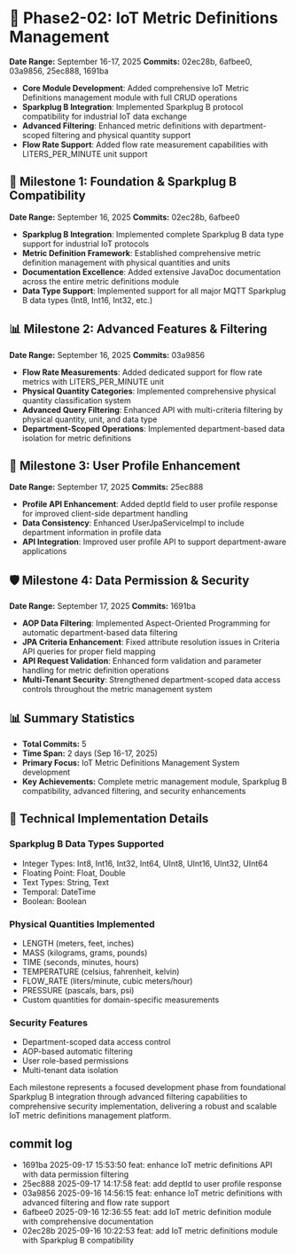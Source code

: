 # 🚀 **Phase2-02: IoT Metric Definitions Management**

**Date Range:** September 16-17, 2025
**Commits:** 02ec28b, 6afbee0, 03a9856, 25ec888, 1691ba

- **Core Module Development**: Added comprehensive IoT Metric Definitions management module with full CRUD operations
- **Sparkplug B Integration**: Implemented Sparkplug B protocol compatibility for industrial IoT data exchange
- **Advanced Filtering**: Enhanced metric definitions with department-scoped filtering and physical quantity support
- **Flow Rate Support**: Added flow rate measurement capabilities with LITERS_PER_MINUTE unit support

## 🔧 **Milestone 1: Foundation & Sparkplug B Compatibility**

**Date Range:** September 16, 2025
**Commits:** 02ec28b, 6afbee0

- **Sparkplug B Integration**: Implemented complete Sparkplug B data type support for industrial IoT protocols
- **Metric Definition Framework**: Established comprehensive metric definition management with physical quantities and units
- **Documentation Excellence**: Added extensive JavaDoc documentation across the entire metric definitions module
- **Data Type Support**: Implemented support for all major MQTT Sparkplug B data types (Int8, Int16, Int32, etc.)

## 📊 **Milestone 2: Advanced Features & Filtering**

**Date Range:** September 16, 2025
**Commits:** 03a9856

- **Flow Rate Measurements**: Added dedicated support for flow rate metrics with LITERS_PER_MINUTE unit
- **Physical Quantity Categories**: Implemented comprehensive physical quantity classification system
- **Advanced Query Filtering**: Enhanced API with multi-criteria filtering by physical quantity, unit, and data type
- **Department-Scoped Operations**: Implemented department-based data isolation for metric definitions

## 🔐 **Milestone 3: User Profile Enhancement**

**Date Range:** September 17, 2025
**Commits:** 25ec888

- **Profile API Enhancement**: Added deptId field to user profile response for improved client-side department handling
- **Data Consistency**: Enhanced UserJpaServiceImpl to include department information in profile data
- **API Integration**: Improved user profile API to support department-aware applications

## 🛡️ **Milestone 4: Data Permission & Security**

**Date Range:** September 17, 2025
**Commits:** 1691ba

- **AOP Data Filtering**: Implemented Aspect-Oriented Programming for automatic department-based data filtering
- **JPA Criteria Enhancement**: Fixed attribute resolution issues in Criteria API queries for proper field mapping
- **API Request Validation**: Enhanced form validation and parameter handling for metric definition operations
- **Multi-Tenant Security**: Strengthened department-scoped data access controls throughout the metric management system

## 📊 **Summary Statistics**

- **Total Commits:** 5
- **Time Span:** 2 days (Sep 16-17, 2025)
- **Primary Focus:** IoT Metric Definitions Management System development
- **Key Achievements:** Complete metric management module, Sparkplug B compatibility, advanced filtering, and security enhancements

## 🔧 **Technical Implementation Details**

### **Sparkplug B Data Types Supported**

- Integer Types: Int8, Int16, Int32, Int64, UInt8, UInt16, UInt32, UInt64
- Floating Point: Float, Double
- Text Types: String, Text
- Temporal: DateTime
- Boolean: Boolean

### **Physical Quantities Implemented**

- LENGTH (meters, feet, inches)
- MASS (kilograms, grams, pounds)
- TIME (seconds, minutes, hours)
- TEMPERATURE (celsius, fahrenheit, kelvin)
- FLOW_RATE (liters/minute, cubic meters/hour)
- PRESSURE (pascals, bars, psi)
- Custom quantities for domain-specific measurements

### **Security Features**

- Department-scoped data access control
- AOP-based automatic filtering
- User role-based permissions
- Multi-tenant data isolation

Each milestone represents a focused development phase from foundational Sparkplug B integration through advanced filtering capabilities to comprehensive security implementation, delivering a robust and scalable IoT metric definitions management platform.

## commit log

- 1691ba 2025-09-17 15:53:50 feat: enhance IoT metric definitions API with data permission filtering
- 25ec888 2025-09-17 14:17:58 feat: add deptId to user profile response
- 03a9856 2025-09-16 14:56:15 feat: enhance IoT metric definitions with advanced filtering and flow rate support
- 6afbee0 2025-09-16 12:36:55 feat: add IoT metric definition module with comprehensive documentation
- 02ec28b 2025-09-16 10:22:53 feat: add IoT metric definitions module with Sparkplug B compatibility
